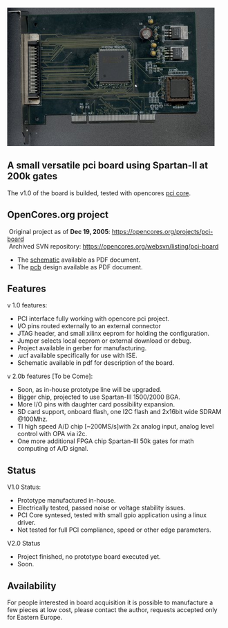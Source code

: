 ![OVERVIEW-TOP](web_uploads/PCI-Board.jpg)

## A small versatile pci board using Spartan-II at 200k gates

The v1.0 of the board is builded, tested with opencores [pci core](https://opencores.org/projects/pci).

## OpenCores.org project

 Original project as of **Dec 19, 2005**: https://opencores.org/projects/pci-board <br>
 Archived SVN repository: https://opencores.org/websvn/listing/pci-board

* The [schematic](web_uploads/PCI-CARD-SCH-v1.0.pdf) available as PDF document.
* The [pcb](web_uploads/PCI-Card-v1.0.pdf) design available as PDF document.

## Features

v 1.0 features:
- PCI interface fully working with opencore pci project.
- I/O pins routed externally to an external connector
- JTAG header, and small xilinx eeprom for holding the configuration.
- Jumper selects local eeprom or external download or debug.
- Project available in gerber for manufacturing.
- .ucf available specifically for use with ISE.
- Schematic available in pdf for description of the board.

v 2.0b features [To be Come]:
- Soon, as in-house prototype line will be upgraded.
- Bigger chip, projected to use Spartan-III 1500/2000 BGA.
- More I/O pins with daughter card possibility expansion.
- SD card support, onboard flash, one I2C flash and 2x16bit wide SDRAM @100Mhz.
- TI high speed A/D chip [~200MS/s]with 2x analog input, analog level control with OPA via i2c.
- One more additional FPGA chip Spartan-III 50k gates for math computing of A/D signal.

## Status

V1.0 Status:

- Prototype manufactured in-house.
- Electrically tested, passed noise or voltage stability issues.
- PCI Core syntesed, tested with small gpio application using a linux driver.
- Not tested for full PCI compliance, speed or other edge parameters.

V2.0 Status
- Project finished, no prototype board executed yet.
- Soon.

## Availability

For people interested in board acquisition it is possible to manufacture a few pieces at low cost, please contact the author, requests accepted only for Eastern Europe.
